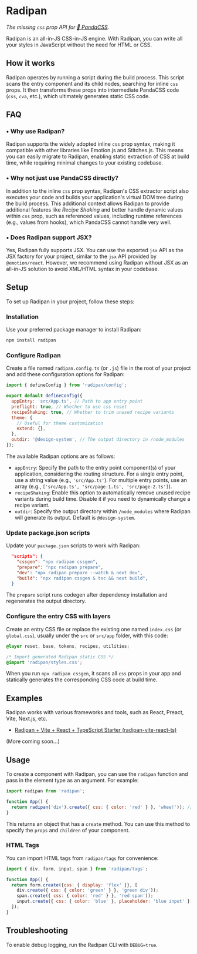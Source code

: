 # Radipan

_The missing `css` prop API for [🐼 PandaCSS](https://panda-css.com)._

Radipan is an all-in-JS CSS-in-JS engine. With Radipan, you can write all your styles in JavaScript without the need for HTML or CSS.

## How it works

Radipan operates by running a script during the build process. This script scans the entry component and its child nodes, searching for inline `css` props. It then transforms these props into intermediate PandaCSS code (`css`, `cva`, etc.), which ultimately generates static CSS code.

## FAQ

### • Why use Radipan?

Radipan supports the widely adopted inline `css` prop syntax, making it compatible with other libraries like Emotion.js and Stitches.js. This means you can easily migrate to Radipan, enabling static extraction of CSS at build time, while requiring minimal changes to your existing codebase.

### • Why not just use PandaCSS directly?

In addition to the inline `css` prop syntax, Radipan's CSS extractor script also executes your code and builds your application's virtual DOM tree during the build process. This additional context allows Radipan to provide additional features like _Recipe Shaking_ and better handle dynamic values within `css` prop, such as referenced values, including runtime references (e.g., values from hooks), which PandaCSS cannot handle very well.

### • Does Radipan support JSX?

Yes, Radipan fully supports JSX. You can use the exported `jsx` API as the JSX factory for your project, similar to the `jsx` API provided by `@emotion/react`. However, we recommend using Radipan without JSX as an all-in-JS solution to avoid XML/HTML syntax in your codebase.

## Setup

To set up Radipan in your project, follow these steps:

### Installation

Use your preferred package manager to install Radipan:

```bash
npm install radipan
```

### Configure Radipan

Create a file named `radipan.config.ts` (or `.js`) file in the root of your project and add these configuration options for Radipan:

```javascript
import { defineConfig } from 'radipan/config';

export default defineConfig({
  appEntry: 'src/App.ts', // Path to app entry point
  preflight: true, // Whether to use css reset
  recipeShaking: true, // Whether to trim unused recipe variants
  theme: {
    // Useful for theme customization
    extend: {},
  },
  outdir: '@design-system', // The output directory in /node_modules
});
```

The available Radipan options are as follows:

- `appEntry`: Specify the path to the entry point component(s) of your application, considering the routing structure. For a single entry point, use a string value (e.g., `'src/App.ts'`). For multiple entry points, use an array (e.g., `['src/App.ts', 'src/page-1.ts', 'src/page-2.ts']`).
- `recipeShaking`: Enable this option to automatically remove unused recipe variants during build time. Disable it if you need to dynamically change a recipe variant.
- `outdir`: Specify the output directory within `/node_modules` where Radipan will generate its output. Default is `@design-system`.

### Update package.json scripts

Update your `package.json` scripts to work with Radipan:

```json
  "scripts": {
    "cssgen": "npx radipan cssgen",
    "prepare": "npx radipan prepare",
    "dev": "npx radipan prepare --watch & next dev",
    "build": "npx radipan cssgen & tsc && next build",
  }
```

The `prepare` script runs codegen after dependency installation and regenerates the output directory.

### Configure the entry CSS with layers

Create an entry CSS file or replace the existing one named `index.css` (or `global.css`), usually under the `src` or `src/app` folder, with this code:

```css
@layer reset, base, tokens, recipes, utilities;

/* Import generated Radipan static CSS */
@import 'radipan/styles.css';
```

When you run `npx radipan cssgen`, it scans all `css` props in your app and statically generates the corresponding CSS code at build time.

## Examples

Radipan works with various frameworks and tools, such as React, Preact, Vite, Next.js, etc.

- [Radipan + Vite + React + TypeScript Starter (radipan-vite-react-ts)](https://github.com/yumin-chen/radipan-vite-react-ts)

(More coming soon...)

## Usage

To create a component with Radipan, you can use the `radipan` function and pass in the element type as an argument. For example:

```javascript
import radipan from 'radipan';

function App() {
  return radipan('div').create({ css: { color: 'red' } }, 'whee!')); // Red whee!
}
```

This returns an object that has a `create` method. You can use this method to specify the `props` and `children` of your component.

### HTML Tags

You can import HTML tags from `radipan/tags` for convenience:

```javascript
import { div, form, input, span } from 'radipan/tags';

function App() {
  return form.create({css: { display: 'flex' }}, [
    div.create({ css: { color: 'green' } }, 'green div'));
    span.create({ css: { color: 'red' } }, 'red span'));
    input.create({ css: { color: 'blue' }, placeholder: 'blue input' }));
  ]);
}
```


## Troubleshooting

To enable debug logging, run the Radipan CLI with `DEBUG=true`.
